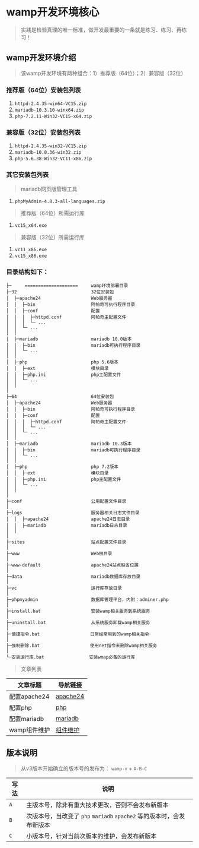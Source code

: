 # wamp开发环境核心

> 实践是检验真理的唯一标准，做开发最重要的一条就是练习、练习、再练习！

## wamp开发环境介绍

> 该wamp开发环境有两种组合：1）推荐版（64位）；2）兼容版（32位）

### 推荐版（64位）安装包列表

1.  `httpd-2.4.35-win64-VC15.zip`
2.  `mariadb-10.3.10-winx64.zip`
3.  `php-7.2.11-Win32-VC15-x64.zip`

### 兼容版（32位）安装包列表

1.  `httpd-2.4.35-win32-VC15.zip`
2.  `mariadb-10.0.36-win32.zip`
3.  `php-5.6.38-Win32-VC11-x86.zip`

### 其它安装包列表

> mariadb网页版管理工具

1.  `phpMyAdmin-4.8.3-all-languages.zip`

> 推荐版（64位）所需运行库

1.  `vc15_x64.exe`

> 兼容版（32位）所需运行库

1.  `vc11_x86.exe`
2.  `vc15_x86.exe`

### 目录结构如下：

```shell
├─     ====================     wamp环境部署目录
├─32                            32位安装包
│  ├─apache24                   Web服务器
│  │  ├─bin                     阿帕奇可执行程序目录
│  │  ├─conf                    配置
│  │  │  ├─httpd.conf           阿帕奇主配置文件
│  │  │  └─ ...
│  │  └─ ...
│  │
│  ├─mariadb                    mariadb 10.0版本
│  │  ├─bin                     mariadb可执行程序目录
│  │  └─ ...
│  │
│  ├─php                        php 5.6版本
│  │  ├─ext                     模块目录
│  │  ├─php.ini                 php主配置文件
│  │  └─ ...
│  │
│
├─64                            64位安装包
│  ├─apache24                   Web服务器
│  │  ├─bin                     阿帕奇可执行程序目录
│  │  ├─conf                    配置
│  │  │  ├─httpd.conf           阿帕奇主配置文件
│  │  │  └─ ...
│  │  └─ ...
│  │
│  ├─mariadb                    mariadb 10.3版本
│  │  ├─bin                     mariadb可执行程序目录
│  │  └─ ...
│  │
│  ├─php                        php 7.2版本
│  │  ├─ext                     模块目录
│  │  ├─php.ini                 php主配置文件
│  │  └─ ...
│  │
│
├─conf                          公用配置文件目录
│
├─logs                          服务器相关日志文件目录
│  │  ├─apache24                apache24日志目录
│  │  ├─mariadb                 mariadb日志目录
│  │
│
├─sites                         站点配置文件目录
│
├─www                           Web根目录
│
├─www-default                   apache24站点缺省位置
│
├─data                          mariadb数据库存放目录
│
├─vc                            运行库存放目录
│
├─phpmyadmin                    数据库管理平台，内附：adminer.php
│
├─install.bat                   安装wamp相关服务到系统服务
│
├─uninstall.bat                 从系统服务卸载wamp相关服务
│
├─便捷指令.bat                   日常经常用到的wamp相关指令
│
├─强制删除.bat                   使用net指令来删除wamp相关服务
│
└─安装运行库.bat                 安装wmap必备的运行库
```

> 文章列表

| 文章标题       | 导航链接                      |
| ---------- | ------------------------- |
| 配置apache24 | [apache24](配置apache24.md) |
| 配置php      | [php](配置php.md)           |
| 配置mariadb  | [mariadb](配置mariadb.md)   |
| wamp组件维护   | [组件维护](wamp组件维护.md)       |

## 版本说明

> 从v3版本开始确立的版本号的发布为： `wamp-v` + `A-B-C`

| 写法  | 说明                                              |
| --- | ----------------------------------------------- |
| `A` | 主版本号，除非有重大技术更改，否则不会发布新版本                        |
| `B` | 次版本号，当改变了 `php` `mariadb` `apache2` 等的版本时，会发布新版本 |
| `C` | 小版本号，针对当前次版本的维护，会发布新版本                          |
